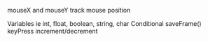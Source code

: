 mouseX and mouseY track mouse position

Variables
ie int, float, boolean, string, char
Conditional
saveFrame()
keyPress
increment/decrement

